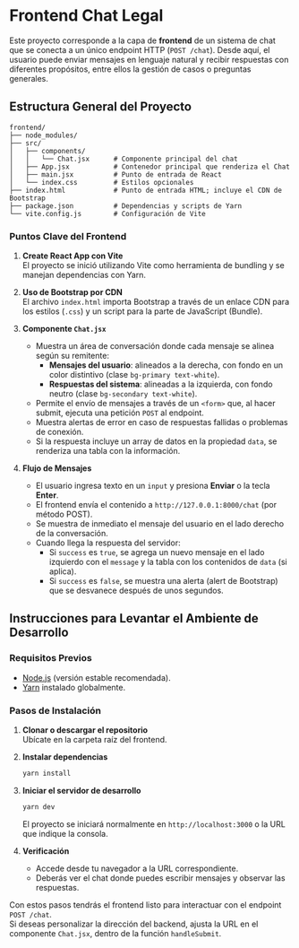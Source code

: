 # Frontend Chat Legal

Este proyecto corresponde a la capa de **frontend** de un sistema de chat que se conecta a un único endpoint HTTP (`POST /chat`). Desde aquí, el usuario puede enviar mensajes en lenguaje natural y recibir respuestas con diferentes propósitos, entre ellos la gestión de casos o preguntas generales.

## Estructura General del Proyecto

```
frontend/
├── node_modules/
├── src/
│   ├── components/
│   │   └── Chat.jsx      # Componente principal del chat
│   ├── App.jsx           # Contenedor principal que renderiza el Chat
│   ├── main.jsx          # Punto de entrada de React
│   └── index.css         # Estilos opcionales
├── index.html            # Punto de entrada HTML; incluye el CDN de Bootstrap
├── package.json          # Dependencias y scripts de Yarn
└── vite.config.js        # Configuración de Vite
```

### Puntos Clave del Frontend

1. **Create React App con Vite**  
   El proyecto se inició utilizando Vite como herramienta de bundling y se manejan dependencias con Yarn.  
   
2. **Uso de Bootstrap por CDN**  
   El archivo `index.html` importa Bootstrap a través de un enlace CDN para los estilos (`.css`) y un script para la parte de JavaScript (Bundle).

3. **Componente `Chat.jsx`**  
   - Muestra un área de conversación donde cada mensaje se alinea según su remitente:  
     - **Mensajes del usuario**: alineados a la derecha, con fondo en un color distintivo (clase `bg-primary text-white`).  
     - **Respuestas del sistema**: alineadas a la izquierda, con fondo neutro (clase `bg-secondary text-white`).  
   - Permite el envío de mensajes a través de un `<form>` que, al hacer submit, ejecuta una petición `POST` al endpoint.  
   - Muestra alertas de error en caso de respuestas fallidas o problemas de conexión.  
   - Si la respuesta incluye un array de datos en la propiedad `data`, se renderiza una tabla con la información.  

4. **Flujo de Mensajes**
   - El usuario ingresa texto en un `input` y presiona **Enviar** o la tecla **Enter**.  
   - El frontend envía el contenido a `http://127.0.0.1:8000/chat` (por método POST).  
   - Se muestra de inmediato el mensaje del usuario en el lado derecho de la conversación.  
   - Cuando llega la respuesta del servidor:  
     - Si `success` es `true`, se agrega un nuevo mensaje en el lado izquierdo con el `message` y la tabla con los contenidos de `data` (si aplica).  
     - Si `success` es `false`, se muestra una alerta (alert de Bootstrap) que se desvanece después de unos segundos.  

## Instrucciones para Levantar el Ambiente de Desarrollo

### Requisitos Previos
- [Node.js](https://nodejs.org/) (versión estable recomendada).
- [Yarn](https://yarnpkg.com/) instalado globalmente.

### Pasos de Instalación

1. **Clonar o descargar el repositorio**  
   Ubícate en la carpeta raíz del frontend.

2. **Instalar dependencias**  
   ```bash
   yarn install
   ```

3. **Iniciar el servidor de desarrollo**  
   ```bash
   yarn dev
   ```
   El proyecto se iniciará normalmente en `http://localhost:3000` o la URL que indique la consola.

4. **Verificación**  
   - Accede desde tu navegador a la URL correspondiente.  
   - Deberás ver el chat donde puedes escribir mensajes y observar las respuestas.  

Con estos pasos tendrás el frontend listo para interactuar con el endpoint `POST /chat`.  
Si deseas personalizar la dirección del backend, ajusta la URL en el componente `Chat.jsx`, dentro de la función `handleSubmit`.
